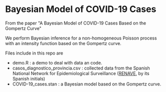 # Bayesian Model of COVID-19 Cases

From the paper "A Bayesian Model of COVID-19 Cases Based on the Gompertz Curve"

We perform Bayesian inference for a non-homogeneous Poisson process with an
intensity function based on the Gompertz curve.

Files include in this repo are

- demo.R : a demo to deal with data an code.
- casos_diagnostico_provincia.csv : collected data from the Spanish National
  Network for Epidemiological Surveillance ([RENAVE](https://cnecovid.isciii.es/covid19/#documentaci%C3%B3n-y-datos), by its Spanish initials)
- COVID-19_cases.stan : a Bayesian model based on the Gompertz curve.

